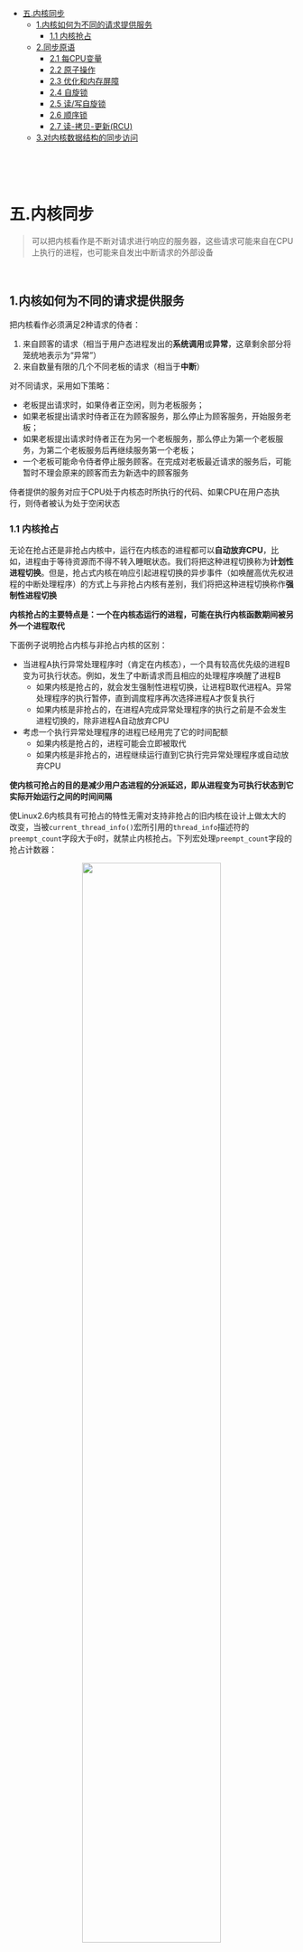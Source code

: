 
* [五.内核同步](#五内核同步)
    * [1.内核如何为不同的请求提供服务](#1内核如何为不同的请求提供服务)
        * [1.1 内核抢占](#11-内核抢占)
    * [2.同步原语](#2同步原语)
        * [2.1 每CPU变量](#21-每cpu变量)
        * [2.2 原子操作](#22-原子操作)
        * [2.3 优化和内存屏障](#23-优化和内存屏障)
        * [2.4 自旋锁](#24-自旋锁)
        * [2.5 读/写自旋锁](#25-读写自旋锁)
        * [2.6 顺序锁](#26-顺序锁)
        * [2.7 读-拷贝-更新(RCU)](27-读-拷贝-更新rcu)
    * [3.对内核数据结构的同步访问](#3对内核数据结构的同步访问)

<br>
<br>
<br>

# 五.内核同步

> 可以把内核看作是不断对请求进行响应的服务器，这些请求可能来自在CPU上执行的进程，也可能来自发出中断请求的外部设备

<br>

## 1.内核如何为不同的请求提供服务

把内核看作必须满足2种请求的侍者：

1. 来自顾客的请求（相当于用户态进程发出的**系统调用**或**异常**，这章剩余部分将笼统地表示为“异常”）
2. 来自数量有限的几个不同老板的请求（相当于**中断**）

对不同请求，采用如下策略：

* 老板提出请求时，如果侍者正空闲，则为老板服务；
* 如果老板提出请求时侍者正在为顾客服务，那么停止为顾客服务，开始服务老板；
* 如果老板提出请求时侍者正在为另一个老板服务，那么停止为第一个老板服务，为第二个老板服务后再继续服务第一个老板；
* 一个老板可能命令侍者停止服务顾客。在完成对老板最近请求的服务后，可能暂时不理会原来的顾客而去为新选中的顾客服务

侍者提供的服务对应于CPU处于内核态时所执行的代码、如果CPU在用户态执行，则侍者被认为处于空闲状态

### 1.1 内核抢占

无论在抢占还是非抢占内核中，运行在内核态的进程都可以**自动放弃CPU**，比如，进程由于等待资源而不得不转入睡眠状态。我们将把这种进程切换称为**计划性进程切换**。但是，抢占式内核在响应引起进程切换的异步事件（如唤醒高优先权进程的中断处理程序）的方式上与非抢占内核有差别，我们将把这种进程切换称作**强制性进程切换**

**内核抢占的主要特点是：一个在内核态运行的进程，可能在执行内核函数期间被另外一个进程取代**

下面例子说明抢占内核与非抢占内核的区别：

* 当进程A执行异常处理程序时（肯定在内核态），一个具有较高优先级的进程B变为可执行状态。例如，发生了中断请求而且相应的处理程序唤醒了进程B
    * 如果内核是抢占的，就会发生强制性进程切换，让进程B取代进程A。异常处理程序的执行暂停，直到调度程序再次选择进程A才恢复执行
    * 如果内核是非抢占的，在进程A完成异常处理程序的执行之前是不会发生进程切换的，除非进程A自动放弃CPU
* 考虑一个执行异常处理程序的进程已经用完了它的时间配额
    * 如果内核是抢占的，进程可能会立即被取代
    * 如果内核是非抢占的，进程继续运行直到它执行完异常处理程序或自动放弃CPU

**使内核可抢占的目的是减少用户态进程的分派延迟，即从进程变为可执行状态到它实际开始运行之间的时间间隔**

使Linux2.6内核具有可抢占的特性无需对支持非抢占的旧内核在设计上做太大的改变，当被`current_thread_info()`宏所引用的`thread_info`描述符的`preempt_count`字段大于`0`时，就禁止内核抢占。下列宏处理`preempt_count`字段的抢占计数器：

<div align="center"> <img src="pic/table-5-1.png" width="70%" height="70%"/> </div>

**内核抢占会引起不容忽视的开销。Linux2.6独具特色地允许用户在编译内核时通过设置选项来禁用或启用内核抢占**

<br>

## 2.同步原语

下表是Linux内核使用的同步技术。“适用范围”一栏表示同步技术是适用于系统中所有CPU还是单个CPU：

<div align="center"> <img src="pic/table-5-2.png" width="70%" height="70%"/> </div>

### 2.1 每CPU变量

**每CPU变量主要是数据结构的数组，系统的每个CPU对应数组的一个元素**

* 一个CPU不应该访问与其他CPU对应的数组元素，另外，它可以随意读或修改自己的元素而不用担心出现竞争条件，因为它是唯一有资格这么做的CPU
* 但是，这也意味着每CPU变量基本上只能在特殊情况下使用，也就是当它确定在系统的CPU上的数据在逻辑上是独立的时候

> 每CPU的数组元素在内存中被排列以使每个数据结构存放在硬件高速缓存的不同行，因此，对每CPU数组的并发访问不会导致cache-line的窃用和失效

**在单处理器和多处理器系统中，内核抢占都可能使每CPU变量产生竞争条件。总的原则是内核控制路径应该在禁用抢占的情况下访问每CPU变量**。考虑这种情况会产生什么后果——一个内核控制路径获得了它的每CPU变量本地副本的地址，然后它因被抢占而转移到另外一个CPU上，但仍然引用原来CPU元素的地址

### 2.2 原子操作

若干汇编语言指令具有“读—修改—写”类型。也就是说，它们访问存储器单元两次，第一次读原值，第二次写新值

为了避免由于“读—修改—写”指令引起的竞争条件，最容易的就是确保这样的操作在芯片级是原子的。任何一个这样的操作都必须以单个指令执行，

1. 中间不能中断
2. 且避免其他的CPU访问同一存储器单元

80x86指令：

* 进行零次或一次对齐内存访问的汇编指令是原子的
* 如果在读操作之后，写操作之前没有其他处理器占用内存总线，那么从内存中读取数据，更新数据并写回更新数据的这些“读—修改—写”汇编语言指令（如`inc`或`dec`）是原子的。当然，在单处理器系统中，永远都不会发生内存总线窃用的情况
* 操作码前缀是`lock`字节的“读—修改—写”汇编语言指令即使在多处理器系统中也是原子的。当控制单元检测到这个前缀时，就“锁定”内存总线，知道这条指令执行完成为止。所以加锁的指令执行时，其它处理器不能访问这个内存单元

C程序中，并不能保证编译器会为`a=a+1`或甚至像`a++`这样的操作使用一个原子指令。因此，Linux内核提供了一个专门的`atomic_t`类型（一个原子访问计数器）和一些专门的函数和宏，这些函数和宏作用于`atomic_t`类型的变量，并当作单独的、原子的汇编语言指令来使用。在多处理器系统中，每条这样的指令都有一个`lock`字节的前缀

### 2.3 优化和内存屏障

> 当使用优化的编译器时，不要认为指令会严格按照源代码中出现的顺序执行（例如，编译器可能重新安排汇编语言指令以使寄存器以最优的方式使用。此外，现代CPU通常并行地执行若干条指令，且可能重新安排内存访问。这种重新排序可以极大加速程序的执行）

所有的同步原语起优化和内存屏障的作用

**优化屏障**原语保证，编译程序不会混淆放在原语操作之前的汇编语言指令和放在原语操作之后的汇编语言指令

**内存屏障**原语保证，在原语之后的操作开始执行之前，原语之前的操作已经完成

### 2.4 自旋锁

自旋锁用在**多处理器环境中**

* 如果内核控制路径发现自旋锁“开着”，就获取锁并继续自己的执行
* 如果内核控制路径发现锁由运行在另一个CPU上的内核控制路径“锁着”，则反复执行一条紧凑的循环指令进行忙等，直到锁被释放

自旋锁通常非常方便，因为很多内核资源只锁1毫秒的时间片段；所以说，释放CPU和随后又获得CPU都不会消耗多少时间

一般来说，由自旋锁所保护的每个临界区都是禁止内核抢占的。在单处理系统上，这种锁本身并不起锁的作用，自旋锁的原语仅仅是禁止或启用内核抢占（注意，自旋锁忙等期间，内核抢占还是有效的，因此，等待自旋锁释放的进程有可能被更高优先级的进程替代）

### 2.5 读/写自旋锁

**只要没有内核控制路径对数据结构进行修改，读/写自旋锁就允许多个内核控制路径同时读同一数据结构。如果一个内核控制路径想对这个结构进行写操作，那么它必须首先获取读/写锁的写锁，写锁授权独占访问这个资源**

每个读/写自旋锁都是一个`rwlock_t`结构，其`lock`字段是一个32位的字段，分为两个不同的部分：

* **24位计数器**，表示对受保护的数据结构并发地进行读操作的内核控制路径的数目，这个计数器的二进制补码存放在这个字段的`0~23`位
* **“未锁”标志字段**，当没有内核控制路径在读或写时设置该位，否则清`0`.这个“未锁”标志存放在`lock`字段的第`24`位

注意：

* 如果自旋锁为空（设置了“未锁”标志且无读者），那么`lock`字段的值为`0x01000000`
* 如果写者已经获得自旋锁（“未锁”标志清`0`且无读者），那么`lock`字段的值为`0x00000000`
* 如果一个、两个或多个进程因为读获取了自旋锁，那么`lock`字段的值为`0x00ffffff`，`0x00fffffe`等

### 2.6 顺序锁

**当使用读/写锁时，内核控制路径发出的执行`read_lock`或`write_lock`操作的请求具有相同的优先权**。读者必须等待，直到写操作完成。同样地，写者也必须等待，直到读操作完成

Linux2.6引入了**顺序锁，它与读/写自旋锁非常相似，只是它为写者赋予了较高的优先级（事实上，即使在读者正在读的时候也允许写者继续运行。这种策略的好处是写者永远不会等待，除非另一个写者正在写，缺点是有些时候读者不得不反复多次读相同的数据直到它获得有效的副本）**

每个顺序锁都是包含2个字段的`seqlock_t`结构：

```c
struct seqlock_t {
    spinlock_t    lock
    int           sequence  //顺序计数器
}
```

每个读者都必须在读数据前后两次读顺序计数器，并检查两次读到的值是否相同，如果不相同，说明新的写者已经开始写并增加了顺序计数器，因此暗示读者刚读到的数据是无效的

写者通过调用`write_seqlock()`和`write_sequnlock()`获取和释放顺序锁

* 第一个函数获取`seqlock_t`数据结构中的自旋锁，然后使顺序计数器加1
* 第二个函数再次增加顺序计数器，然后释放自旋锁

这样可以保证写者写的过程中计数器的值是奇数，当没有写者在改变数据的时候，计数器的值是偶数

注意，当读者进入临界区时，不必禁用内核抢占；另一方面，由于写者获取自旋锁，所以它进入临界区时自动禁用内核抢占

### 2.7 读-拷贝-更新(RCU)

> RCU是Linux 2.6新加的功能，用在网络层和虚拟文件系统(VFS)中

读-拷贝-更新(RCU)是为了保护在多数情况下被多个CPU读的数据结构而设计的另一种同步技术。**RCU允许多个读者和写者并发执行（相对于只允许一个写者执行的顺序锁有了改进）而且，RCU你使用锁，即不使用被所有CPU共享的锁或计数器，这一点与读/写自旋锁和顺序锁（由于cache-line窃用和失效而有很高的开销）相比，RCU具有更大的优势**

RCU的关键思想包括限制RCP的范围：

1. RCU只保护被动态分配并通过指针引用的数据结构
2. 在被RCU保护的临界区中，任何内核控制路径都不能睡眠

当内核控制路径要读取被RCU保护的数据结构时，执行宏`rcu_read_lock()`，它等同于`preempt_disable()`。接下来，读者间接引用该数据结构指针所对应的内存单元并开始读这个数据结构。读者在完成对数据结构的读操作之前，是不能睡眠的。用等同于`preempt_enable()`的宏`rcu_read_unlock()`标记临界区的结束

读者几乎不做任何事来防止竞争条件出现，所以写者不得不做更多。当写者要更新数据结构时，它间接引用指针并生成整个数据结构的副本。接下来，写者修改这个副本。一旦修改完毕，写者改变指向数据结构的指针，以使它指向被修改后的副本。由于修改指针值的操作是一个原子操作，所以旧副本和新副本对每个读者或写者都是可见的，在数据结构中不会出现数据崩溃。尽管如此，还需要内存屏障来保证：只有在数据结构被修改之后，已更新的指针对其他CPU才是可见的。如果把自旋锁和RCU结合起来以禁止写者的并发执行，就隐含地引入这样的内存屏障

然而，使用RCU技术的真正困难在于：写者修改指针时不能立即释放数据结构的旧副本。实际上，写者开始修改时，正在访问数据结构的读者可能还在读旧副本。只有在CPU上的所有（潜在的）读者都执行完宏`rcu_read_unlock()`之后，才可以释放旧副本。内核要求每个潜在的读者在下面的操作之前执行`rcu_read_unlock()`：

* CPU执行进程切换
* CPU开始在用户态执行
* CPU执行空循环

对上述每种情况，我们说CPU已经经过静止状态

写者调用函数`call_rcu()`来释放数据结构的旧副本。当所有的CPU都通过静止状态之后，`call_rcu()`接受`rcu_head`描述符（通常嵌在要被释放的数据结构中）的地址和将要调用的回调函数的地址作为参数。一旦回调函数被执行，它通常释放数据结构的旧副本

函数`call_rcu()`把回调函数和其参数的地址存放在`rcu_head`描述符中，然后把描述符插入回调函数的每CPU(per-CPU)链表中。内核每经过一个时钟滴答就周期性地检查本地CPU是否经过了一个静止状态。如果所有CPU都经过了静止状态，本地tasklet（它的描述符存放在每CPU变量`rcu_tasklet`中）就执行链表中的所有回调函数

### 2.8 信号量

> 这里主要指内核信号量，Linux提供的System V IPC信号量，由用户态进程使用

内核信号量类似于自旋锁，因为当锁关闭时，它不允许内核控制路径继续进行。然而，当内核控制路径试图获取内核信号量所保护的忙资源时，相应的进程被挂起。只有在资源被释放时，进程才再次变为可运行的。因此，只有可以睡眠的函数才能获取内核信号量：中断处理程序和可延迟函数都不能使用内核信号量

### 2.9 读/写信号量

读/写信号量类似于”读/写自旋锁“，不同之处是：信号量再次变为打开之前，等待的进程挂起而不是自旋

很多内核控制路径为读可以并发地获取读/写信号量。但是，任何写者内核控制路径必须有对被保护资源的互斥访问。因此，只有在没有内核控制路径为读访问或写访问持有信号量时，才可以为写获取信号量。读/写信号量可以提高内核中的并发度

内核以严格的FIFO顺序处理等待读/写信号量的所有进程。如果读者或写者进程发现信号量关闭，这些进程就被插入到信号量等待队列链表的末尾。当信号量被释放时，就检查处于等待队列链表第一个位置的进程。第一个进程被唤醒。如果是一个写者进程，等待队列上其他的进程就继续睡眠。如果是一个读者进程，那么紧跟第一个进程的其它所有读者进程也被唤醒并获得锁。不过，在写者进程之后排队的读者进程继续睡眠

<br>

## 3.对内核数据结构的同步访问

系统中的并发度取决于两个主要因素：

* 同时运转的I/O设备数
* 进行有效工作的CPU数

为了使I/O吞吐量最大化，应该使中断禁止保持在很短的时间。正如第四章的”IRQ和中断“一节描述的那样，当中断被禁止时，由I/O设备产生的IRQ被PIC暂时忽略，因此，就没有新的活动在这种设备上开始

为了有效地利用CPU，应该尽可能避免使用基于自旋锁的同步原语。当一个CPU执行紧指令循环等待自旋锁打开时，是在浪费宝贵的机器周期。就像我们前面所描述的，更糟糕的是：由于自旋锁对硬件高速缓存的影响而使其对系统的整体性能产生不利影响

在以下两种情况下，既可以维持较高的并发度，也可以达到同步：

* 共享的数据结构是一个单独的整数值，可以把它声明为`atomic_t`类型并使用原子操作对其更新。原子操作比自旋锁和中断禁止都快，只有在几个内核控制路径同时访问这个数据结构时速度才会慢下来
* 把一个元素插入到共享链表的操作决不是原子的，因为这至少涉及两个指针赋值。不过，内核有时并不用锁或禁止中断就可以执行这种插入操作。考虑如下代码，在汇编语言中，插入简化为两个连续的原子指令。第一条指令建立`new`元素的`next`指针，但不修改链表。因此，如果中断处理程序在第一条指令和第二条指令执行的中间查看这个链表，看到的就是没有新元素的链表。如果该处理程序在第二条指令执行后查看链表，就会看到有新的元素的链表。关键是，在任一情况下，链表都是一致的且处于未损坏状态。然而，只有在中断处理程序不修改链表的情况下才能保证这种完整性。如果修改了链表，那么在`new`元素内刚刚设置的`next`指针就可能变为无效的。同时，开发者必须确保两个赋值操作的顺序不被编译器或CPU控制单元搅乱。否则，如果中断处理程序在两个赋值之间中断了系统调用服务例程，处理程序就会看到一个损坏的链表。因此，就需要一个写内存屏障原语

    ```c
    new->next = list_element->next;
    list_element->next = new;
    ```
